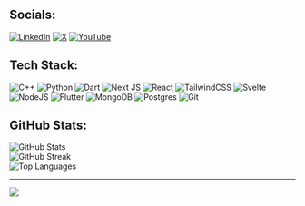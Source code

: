 ## Socials:
[![LinkedIn](https://img.shields.io/badge/LinkedIn-%230077B5.svg?logo=linkedin&logoColor=white)](https://www.linkedin.com/in/shiva-sajay-03a473288) 
[![X](https://img.shields.io/badge/X-black.svg?logo=X&logoColor=white)](https://x.com/bacardi525) 
[![YouTube](https://img.shields.io/badge/YouTube-%23FF0000.svg?logo=YouTube&logoColor=white)](https://youtube.com/@UCmZSdp3gCi7FumEwgSMrjag)

## Tech Stack:
![C++](https://img.shields.io/badge/c++-%2300599C.svg?style=for-the-badge&logo=c%2B%2B&logoColor=white) 
![Python](https://img.shields.io/badge/python-3670A0?style=for-the-badge&logo=python&logoColor=ffdd54) 
![Dart](https://img.shields.io/badge/dart-%230175C2.svg?style=for-the-badge&logo=dart&logoColor=white) 
![Next JS](https://img.shields.io/badge/Next-black?style=for-the-badge&logo=next.js&logoColor=white) 
![React](https://img.shields.io/badge/react-%2320232a.svg?style=for-the-badge&logo=react&logoColor=%2361DAFB) 
![TailwindCSS](https://img.shields.io/badge/tailwindcss-%2338B2AC.svg?style=for-the-badge&logo=tailwind-css&logoColor=white) 
![Svelte](https://img.shields.io/badge/svelte-%23f1413d.svg?style=for-the-badge&logo=svelte&logoColor=white) 
![NodeJS](https://img.shields.io/badge/node.js-6DA55F?style=for-the-badge&logo=node.js&logoColor=white) 
![Flutter](https://img.shields.io/badge/Flutter-%2302569B.svg?style=for-the-badge&logo=Flutter&logoColor=white) 
![MongoDB](https://img.shields.io/badge/MongoDB-%234ea94b.svg?style=for-the-badge&logo=mongodb&logoColor=white) 
![Postgres](https://img.shields.io/badge/postgres-%23316192.svg?style=for-the-badge&logo=postgresql&logoColor=white) 
![Git](https://img.shields.io/badge/git-%23F05033.svg?style=for-the-badge&logo=git&logoColor=white)

## GitHub Stats:
![GitHub Stats](https://github-readme-stats.vercel.app/api?username=shivaacodes&theme=merko&hide_border=true&include_all_commits=false&count_private=false)<br/>
![GitHub Streak](https://github-readme-streak-stats.herokuapp.com/?user=shivaacodes&theme=merko&hide_border=true)<br/>
![Top Languages](https://github-readme-stats.vercel.app/api/top-langs/?username=shivaacodes&theme=merko&hide_border=true&include_all_commits=false&count_private=false&layout=compact)

---
[![](https://visitcount.itsvg.in/api?id=shivaacodes&icon=0&color=7)](https://visitcount.itsvg.in)
